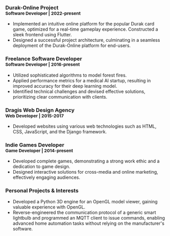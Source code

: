 ### Durak-Online Project<br><sub>Software Developer | 2022-present</sub>

- Implemented an intuitive online platform for the popular Durak card game, optimized for a real-time gameplay experience. Constructed a sleek frontend using Flutter.
- Designed a successful project architecture, culminating in a seamless deployment of the Durak-Online platform for end-users.

### Freelance Software Developer<br><sub>Software Developer | 2016-present</sub>

- Utilized sophisticated algorithms to model forest fires.
- Applied performance metrics for a medical AI startup, resulting in improved accuracy for their deep learning model.
- Identified technical challenges and devised effective solutions, prioritizing clear communication with clients.

### Dragis Web Design Agency<br><sub>Web Developer | 2015-2017</sub>

- Developed websites using various web technologies such as HTML, CSS, JavaScript, and the Django framework.

### Indie Games Developer<br><sub>Game Developer | 2014-present</sub>

- Developed complete games, demonstrating a strong work ethic and a dedication to game design.
- Designed interactive solutions for cross-media and online marketing, effectively engaging audiences.

### Personal Projects & Interests

- Developed a Python 3D engine for an OpenGL model viewer, gaining valuable experience with OpenGL.
- Reverse-engineered the communication protocol of a generic smart lightbulb and programmed an MQTT client to issue commands, enabling advanced home automation tasks without relying on the manufacturer's software.
